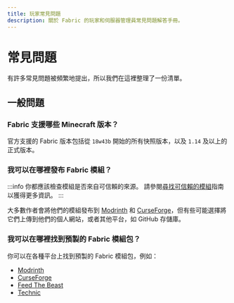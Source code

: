 ```yaml
---
title: 玩家常見問題
description: 關於 Fabric 的玩家和伺服器管理員常見問題解答手冊。
---
```


# 常見問題

有許多常見問題被頻繁地提出，所以我們在這裡整理了一份清單。

## 一般問題

### Fabric 支援哪些 Minecraft 版本？

官方支援的 Fabric 版本包括從 `18w43b` 開始的所有快照版本，以及 `1.14` 及以上的正式版本。

### 我可以在哪裡發布 Fabric 模組？

:::info
你都應該檢查模組是否來自可信賴的來源。 請參閱[尋找可信賴的模組](./finding-mods)指南以獲得更多資訊。
:::

大多數作者會將他們的模組發布到 [Modrinth](https://modrinth.com/mods?g=categories:%27fabric%27) 和 [CurseForge](https://www.curseforge.com/minecraft/search?class=mc-mods&gameVersionTypeId=4)，但有些可能選擇將它們上傳到他們的個人網站，或者其他平台，如 GitHub 存儲庫。

### 我可以在哪裡找到預製的 Fabric 模組包？

你可以在各種平台上找到預製的 Fabric 模組包，例如：

- [Modrinth](https://modrinth.com/modpacks?g=categories:%27fabric%27)
- [CurseForge](https://www.curseforge.com/minecraft/search?class=modpacks&gameVersionTypeId=4)
- [Feed The Beast](https://www.feed-the-beast.com/ftb-app)
- [Technic](https://www.technicpack.net/modpacks)
